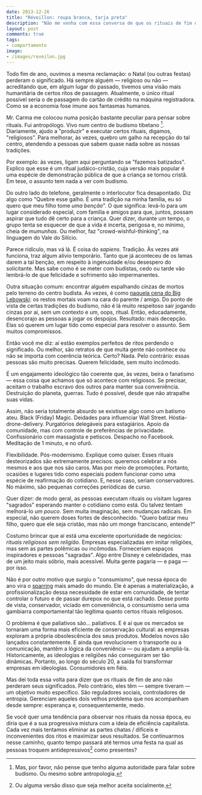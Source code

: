 ```yaml
---
date: 2013-12-26
title: "Réveillon: roupa branca, tarja preta"
description: "Não me venha com essa conversa de que os rituais de fim de ano perderam o significado"
layout: post
comments: true
tags:
- comportamento
image:
- /images/reveilon.jpg
---
```


Todo fim de ano, ouvimos a mesma reclamação: o Natal (ou outras festas) perderam o significado. Há sempre alguém — religioso ou não — acreditando que, em algum lugar do passado, tivemos uma visão mais humanitária de certos ritos de passagem. Atualmente, o único ritual possível seria o de passagem do cartão de crédito na máquina registradora. Como se a economia fose imune aos fantasmas humanos.

Mr. Carma me colocou numa posição bastante peculiar para pensar sobre rituais. Fui antropólogo. Vivo num centro de budismo tibetano [^1]. Diariamente, ajudo a "produzir" e executar certos rituais, digamos, "religiosos". Para melhorar, às vezes, quebro um galho na recepção do tal centro, atendendo a pessoas que sabem quase nada sobre as nossas tradições.

Por exemplo: às vezes, ligam aqui perguntando se "fazemos batizados". Explico que esse é um ritual judáico-cristão, cuja versão mais popular é uma espécie de demonstração pública de que a criança se tornou cristã. Em tese, o assunto tem nada a ver com budismo.

Do outro lado do telefone, geralmente o interlocutor fica desapontado. Diz algo como "Quebre esse galho. É uma tradição na minha família, eu só quero que meu filho tome *uma benção*". O que significa: levá-lo para um lugar considerado especial, com família e amigos para que, juntos, possam aspirar que tudo dê certo para a criança. Quer dizer, durante um tempo, o grupo tenta se esquecer de que a vida é incerta, perigosa e, no mínimo, cheia de *mumunhas*. Ou melhor, faz "crowd-wishful-thinking", na linguagem do Vale do Silício.

Parece ridículo, mas vá lá. É coisa do *sapiens*. Tradição. Às vezes até funciona, traz algum alívio temporário. Tanto que já aconteceu de os lamas darem a tal benção, em respeito à ingenuidade e/ou desespero do solicitante. Mas sabe como é se meter com budistas, cedo ou tarde vão lembrá-lo de que felicidade e sofrimento são impermanentes.

Outra situação comum: encontrar alguém espalhando cinzas de mortos pelo terreno do centro budista. Às vezes, é como [naquela cena do Big Lebowski](https://www.youtube.com/watch?v=_4ezPvzKe5M): os restos mortais voam na cara do parente / amigo. Do ponto de vista de certas tradições do budismo, não é lá muito respeitoso sair jogando cinzas por aí, sem um contexto e um, oops, ritual. Então, educadamente, desencorajo as pessoas a jogar os despojos. Resultado: mais decepção. Elas só querem um lugar tido como especial para resolver o assunto. Sem muitos compromissos.

Então você me diz: aí estão exemplos perfeitos de ritos perdendo o significado. Ou melhor, são retratos de que muita gente não conhece ou não se importa com coerência teórica. Certo? Nada. Pelo contrário: essas pessoas são muito precisas. Querem felicidade, sem muito incômodo.

É um engajamento ideológico tão coerente que, às vezes, beira o fanatismo — essa coisa que achamos que só acontece com religiosos. Se precisar, aceitam o trabalho escravo dos outros para manter sua conveniência. Destruição do planeta, guerras. Tudo é possível, desde que não atrapalhe suas vidas.

Assim, não seria totalmente absurdo se existisse algo como um batismo ateu. Black (Friday) Magic. Deidades para influenciar Wall Street. Hóstia-drone-delivery. Purgatórios delegáveis para estagiários. Apoio da comunidade, mas com controle de preferências de privacidade. Confissionário com massagista e petiscos. Despacho no Facebook. Meditação de 1 minuto, e no ofurô.

Flexibilidade. Pós-modernismo. Explique como quiser. Esses rituais desteorizados são extremamente precisos: queremos celebrar a nós mesmos e aos que nos são caros. Mas por meio de promoções. Portanto, ocasiões e lugares tido como especiais podem funcionar como uma espécie de reafirmação do cotidiano. E, nesse caso, seriam conservadores. No máximo, são pequenas correções periódicas de curso.

Quer dizer: de modo geral, as pessoas executam rituais ou visitam lugares "sagrados" esperando manter o cotidiano como está. Ou talvez tentam melhorá-lo *um pouco*. Sem muita imaginação, sem mudanças radicais. Em especial, não querem doses fortes de desconhecido. "Quero batizar meu filho, quero que ele seja cristão, mas não um monge franciscano, entende?"

Costumo brincar que aí está uma excelente oportunidade de negócios: *rituais religiosos sem religião*. Empresas especializadas em imitar religiões, mas sem as partes polêmicas ou incômodas. Forneceriam espaços inspiradores e pessoas "sagradas". Algo entre Disney e celebridades, mas de um jeito mais sóbrio, mais acessível. Muita gente pagaria — e paga — por isso.

Não é por outro motivo que surgiu o "consumismo", que nessa época do ano vira o [sparring](http://www.expertboxing.com/boxing-sparring) mais amado do mundo. Ele é apenas a materialização, a profissionalização dessa necessidade de estar em comunidade, de tentar controlar o futuro e de passar durepox no que está rachado. Desse ponto de vista, conservador, viciado em conveniência, o consumismo seria uma gambiarra comportamental tão legítima quanto certos rituais religiosos.

O problema é que paliativos são… paliativos. E é aí que os mercados se tornaram uma forma mais eficiente de conservação cultural: as empresas exploram a própria obsolescência dos seus produtos. Modelos novos são lançados constantemente. E ainda que revolucionem o transporte ou a comunicação, mantêm a lógica da conveniência — ou ajudam a ampliá-la. Historicamente, as ideologias e religiões não conseguiram ser tão dinâmicas. Portanto, ao longo do século 20, a saída foi transformar empresas em ideologias. Consumidores em fiéis.

Mas dei toda essa volta para dizer que os rituais de fim de ano não perderam seus significados. Pelo contrário, eles têm — sempre tiveram — um objetivo muito específico. São reguladores sociais, controladores de entropia. Gerenciam aqueles dois velhos problema que nos acompanham desde sempre: esperança e, consequentemente, medo.

Se você quer uma tendência para observar nos rituais da nossa época, eu diria que é a sua progressiva mistura com a ideia de eficiência capitalista. Cada vez mais tentamos eliminar as partes chatas / difíceis e inconvenientes dos ritos e maximizar seus resultados. Se continuarmos nesse caminho, quanto tempo passará até termos uma festa na qual as pessoas troquem antidepressivos[^2] como presentes?

[^1]: Mas, por favor, não pense que tenho alguma autoridade para falar sobre budismo. Ou mesmo sobre antropologia.
[^2]: Ou alguma versão disso que seja melhor aceita socialmente.